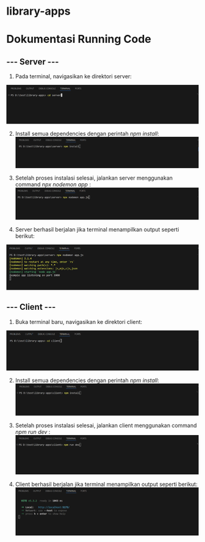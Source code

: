 # library-apps

# Dokumentasi Running Code

## --- Server ---

1. Pada terminal, navigasikan ke direktori server:

![alt text](image.png)

2. Install semua dependencies dengan perintah *npm install*:
![alt text](image-1.png)

3. Setelah proses instalasi selesai, jalankan server menggunakan command *npx nodemon app* :
![alt text](image-2.png)

4. Server berhasil berjalan jika terminal menampilkan output seperti berikut:

![alt text](image-3.png)

## --- Client ---

1. Buka terminal baru, navigasikan ke direktori client:

![alt text](image-4.png)

2. Install semua dependencies dengan perintah *npm install*:
![alt text](image-5.png)

3. Setelah proses instalasi selesai, jalankan client menggunakan command *npm run dev* :
![alt text](image-6.png)

4. Client berhasil berjalan jika terminal menampilkan output seperti berikut:
![alt text](image-7.png)
